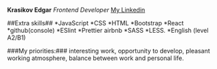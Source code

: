**Krasikov Edgar**
*Frontend Developer*
[My Linkedin]( https://www.linkedin.com/in/edgar-krasikov-6527031ba/)

##Extra skills##
*JavaScript
*CSS
*HTML
*Bootstrap
*React
*github(console)
*ESlint
*Prettier airbnb
*SASS
*LESS.
*English (level A2/B1)

###My priorities:### interesting work, opportunity to develop, pleasant working atmosphere, balance between work and personal life.
